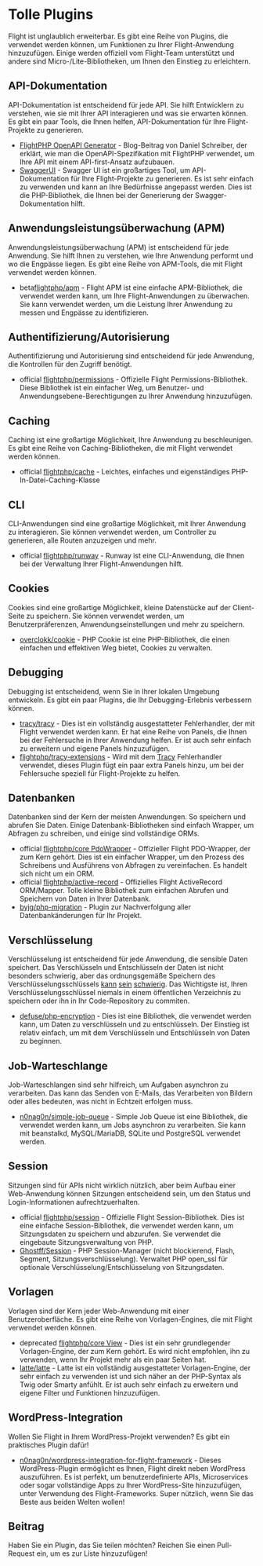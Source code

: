 # Tolle Plugins

Flight ist unglaublich erweiterbar. Es gibt eine Reihe von Plugins, die verwendet werden können, um Funktionen zu Ihrer Flight-Anwendung hinzuzufügen. Einige werden offiziell vom Flight-Team unterstützt und andere sind Micro-/Lite-Bibliotheken, um Ihnen den Einstieg zu erleichtern.

## API-Dokumentation

API-Dokumentation ist entscheidend für jede API. Sie hilft Entwicklern zu verstehen, wie sie mit Ihrer API interagieren und was sie erwarten können. Es gibt ein paar Tools, die Ihnen helfen, API-Dokumentation für Ihre Flight-Projekte zu generieren.

- [FlightPHP OpenAPI Generator](https://dev.to/danielsc/define-generate-and-implement-an-api-first-approach-with-openapi-generator-and-flightphp-1fb3) - Blog-Beitrag von Daniel Schreiber, der erklärt, wie man die OpenAPI-Spezifikation mit FlightPHP verwendet, um Ihre API mit einem API-first-Ansatz aufzubauen.
- [SwaggerUI](https://github.com/zircote/swagger-php) - Swagger UI ist ein großartiges Tool, um API-Dokumentation für Ihre Flight-Projekte zu generieren. Es ist sehr einfach zu verwenden und kann an Ihre Bedürfnisse angepasst werden. Dies ist die PHP-Bibliothek, die Ihnen bei der Generierung der Swagger-Dokumentation hilft.

## Anwendungsleistungsüberwachung (APM)

Anwendungsleistungsüberwachung (APM) ist entscheidend für jede Anwendung. Sie hilft Ihnen zu verstehen, wie Ihre Anwendung performt und wo die Engpässe liegen. Es gibt eine Reihe von APM-Tools, die mit Flight verwendet werden können.
- <span class="badge bg-info">beta</span>[flightphp/apm](/awesome-plugins/apm) - Flight APM ist eine einfache APM-Bibliothek, die verwendet werden kann, um Ihre Flight-Anwendungen zu überwachen. Sie kann verwendet werden, um die Leistung Ihrer Anwendung zu messen und Engpässe zu identifizieren.

## Authentifizierung/Autorisierung

Authentifizierung und Autorisierung sind entscheidend für jede Anwendung, die Kontrollen für den Zugriff benötigt.

- <span class="badge bg-primary">official</span> [flightphp/permissions](/awesome-plugins/permissions) - Offizielle Flight Permissions-Bibliothek. Diese Bibliothek ist ein einfacher Weg, um Benutzer- und Anwendungsebene-Berechtigungen zu Ihrer Anwendung hinzuzufügen. 

## Caching

Caching ist eine großartige Möglichkeit, Ihre Anwendung zu beschleunigen. Es gibt eine Reihe von Caching-Bibliotheken, die mit Flight verwendet werden können.

- <span class="badge bg-primary">official</span> [flightphp/cache](/awesome-plugins/php-file-cache) - Leichtes, einfaches und eigenständiges PHP-In-Datei-Caching-Klasse

## CLI

CLI-Anwendungen sind eine großartige Möglichkeit, mit Ihrer Anwendung zu interagieren. Sie können verwendet werden, um Controller zu generieren, alle Routen anzuzeigen und mehr.

- <span class="badge bg-primary">official</span> [flightphp/runway](/awesome-plugins/runway) - Runway ist eine CLI-Anwendung, die Ihnen bei der Verwaltung Ihrer Flight-Anwendungen hilft.

## Cookies

Cookies sind eine großartige Möglichkeit, kleine Datenstücke auf der Client-Seite zu speichern. Sie können verwendet werden, um Benutzerpräferenzen, Anwendungseinstellungen und mehr zu speichern.

- [overclokk/cookie](/awesome-plugins/php-cookie) - PHP Cookie ist eine PHP-Bibliothek, die einen einfachen und effektiven Weg bietet, Cookies zu verwalten.

## Debugging

Debugging ist entscheidend, wenn Sie in Ihrer lokalen Umgebung entwickeln. Es gibt ein paar Plugins, die Ihr Debugging-Erlebnis verbessern können.

- [tracy/tracy](/awesome-plugins/tracy) - Dies ist ein vollständig ausgestatteter Fehlerhandler, der mit Flight verwendet werden kann. Er hat eine Reihe von Panels, die Ihnen bei der Fehlersuche in Ihrer Anwendung helfen. Er ist auch sehr einfach zu erweitern und eigene Panels hinzuzufügen.
- [flightphp/tracy-extensions](/awesome-plugins/tracy-extensions) - Wird mit dem [Tracy](/awesome-plugins/tracy) Fehlerhandler verwendet, dieses Plugin fügt ein paar extra Panels hinzu, um bei der Fehlersuche speziell für Flight-Projekte zu helfen.

## Datenbanken

Datenbanken sind der Kern der meisten Anwendungen. So speichern und abrufen Sie Daten. Einige Datenbank-Bibliotheken sind einfach Wrapper, um Abfragen zu schreiben, und einige sind vollständige ORMs.

- <span class="badge bg-primary">official</span> [flightphp/core PdoWrapper](/awesome-plugins/pdo-wrapper) - Offizieller Flight PDO-Wrapper, der zum Kern gehört. Dies ist ein einfacher Wrapper, um den Prozess des Schreibens und Ausführens von Abfragen zu vereinfachen. Es handelt sich nicht um ein ORM.
- <span class="badge bg-primary">official</span> [flightphp/active-record](/awesome-plugins/active-record) - Offizielles Flight ActiveRecord ORM/Mapper. Tolle kleine Bibliothek zum einfachen Abrufen und Speichern von Daten in Ihrer Datenbank.
- [byjg/php-migration](/awesome-plugins/migrations) - Plugin zur Nachverfolgung aller Datenbankänderungen für Ihr Projekt.

## Verschlüsselung

Verschlüsselung ist entscheidend für jede Anwendung, die sensible Daten speichert. Das Verschlüsseln und Entschlüsseln der Daten ist nicht besonders schwierig, aber das ordnungsgemäße Speichern des Verschlüsselungsschlüssels [kann](https://stackoverflow.com/questions/6767839/where-should-i-store-an-encryption-key-for-php#:~:text=Write%20a%20php%20config%20file%20and%20store%20it,folder%20is%20not%20accessible%20to%20the%20end%20user.) [sein](https://www.reddit.com/r/PHP/comments/luqsn/the_encryption_key_where_do_you_store_it/) [schwierig](https://security.stackexchange.com/questions/48047/location-to-store-an-encryption-key). Das Wichtigste ist, Ihren Verschlüsselungsschlüssel niemals in einem öffentlichen Verzeichnis zu speichern oder ihn in Ihr Code-Repository zu commiten.

- [defuse/php-encryption](/awesome-plugins/php-encryption) - Dies ist eine Bibliothek, die verwendet werden kann, um Daten zu verschlüsseln und zu entschlüsseln. Der Einstieg ist relativ einfach, um mit dem Verschlüsseln und Entschlüsseln von Daten zu beginnen.

## Job-Warteschlange

Job-Warteschlangen sind sehr hilfreich, um Aufgaben asynchron zu verarbeiten. Das kann das Senden von E-Mails, das Verarbeiten von Bildern oder alles bedeuten, was nicht in Echtzeit erfolgen muss.

- [n0nag0n/simple-job-queue](/awesome-plugins/simple-job-queue) - Simple Job Queue ist eine Bibliothek, die verwendet werden kann, um Jobs asynchron zu verarbeiten. Sie kann mit beanstalkd, MySQL/MariaDB, SQLite und PostgreSQL verwendet werden.

## Session

Sitzungen sind für APIs nicht wirklich nützlich, aber beim Aufbau einer Web-Anwendung können Sitzungen entscheidend sein, um den Status und Login-Informationen aufrechtzuerhalten.

- <span class="badge bg-primary">official</span> [flightphp/session](/awesome-plugins/session) - Offizielle Flight Session-Bibliothek. Dies ist eine einfache Session-Bibliothek, die verwendet werden kann, um Sitzungsdaten zu speichern und abzurufen. Sie verwendet die eingebaute Sitzungsverwaltung von PHP.
- [Ghostff/Session](/awesome-plugins/ghost-session) - PHP Session-Manager (nicht blockierend, Flash, Segment, Sitzungsverschlüsselung). Verwaltet PHP open_ssl für optionale Verschlüsselung/Entschlüsselung von Sitzungsdaten.

## Vorlagen

Vorlagen sind der Kern jeder Web-Anwendung mit einer Benutzeroberfläche. Es gibt eine Reihe von Vorlagen-Engines, die mit Flight verwendet werden können.

- <span class="badge bg-warning">deprecated</span> [flightphp/core View](/learn#views) - Dies ist ein sehr grundlegender Vorlagen-Engine, der zum Kern gehört. Es wird nicht empfohlen, ihn zu verwenden, wenn Ihr Projekt mehr als ein paar Seiten hat.
- [latte/latte](/awesome-plugins/latte) - Latte ist ein vollständig ausgestatteter Vorlagen-Engine, der sehr einfach zu verwenden ist und sich näher an der PHP-Syntax als Twig oder Smarty anfühlt. Er ist auch sehr einfach zu erweitern und eigene Filter und Funktionen hinzuzufügen.

## WordPress-Integration

Wollen Sie Flight in Ihrem WordPress-Projekt verwenden? Es gibt ein praktisches Plugin dafür!

- [n0nag0n/wordpress-integration-for-flight-framework](/awesome-plugins/n0nag0n_wordpress) - Dieses WordPress-Plugin ermöglicht es Ihnen, Flight direkt neben WordPress auszuführen. Es ist perfekt, um benutzerdefinierte APIs, Microservices oder sogar vollständige Apps zu Ihrer WordPress-Site hinzuzufügen, unter Verwendung des Flight-Frameworks. Super nützlich, wenn Sie das Beste aus beiden Welten wollen!

## Beitrag

Haben Sie ein Plugin, das Sie teilen möchten? Reichen Sie einen Pull-Request ein, um es zur Liste hinzuzufügen!